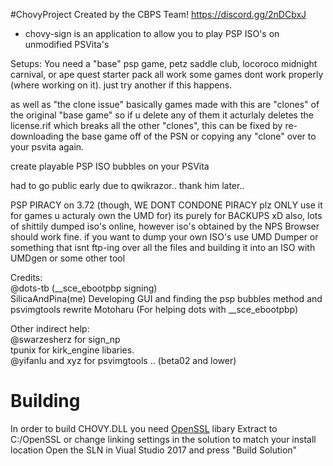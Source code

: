 #ChovyProject 
Created by the CBPS Team!
https://discord.gg/2nDCbxJ

- chovy-sign is an application to allow you to play PSP ISO's on unmodified PSVita's

Setups:
You need a "base" psp game, petz saddle club, locoroco midnight carnival, or ape quest starter pack all work
some games dont work properly (where working on it). just try another if this happens.

as well as "the clone issue" basically games made with this are "clones" of the original "base game" so if u delete any of them it acturlaly deletes the license.rif which breaks all the other "clones", this can be fixed by re-downloading the base game off of the PSN or copying any "clone" over to your psvita again.

create playable PSP ISO bubbles on your PSVita

had to go public early due to qwikrazor.. thank him later..

PSP PIRACY on 3.72 
(though, WE DONT CONDONE PIRACY plz ONLY use it for games u acturaly own the UMD for) 
its purely for BACKUPS xD
also, lots of shittily dumped iso's online, however iso's obtained by the NPS Browser should work fine.
if you want to dump your own ISO's use UMD Dumper  or something that isnt ftp-ing over all the files and building it into an ISO with UMDgen or some other tool

Credits:    
@dots-tb (__sce_ebootpbp signing)    
SilicaAndPina(me) Developing GUI and finding the psp bubbles method and psvimgtools rewrite
Motoharu (For helping dots with __sce_ebootpbp)   

Other indirect help:        
@swarzesherz for sign_np    
tpunix for kirk_engine libaries.    
@yifanlu and xyz for psvimgtools .. (beta02 and lower)

# Building
In order to build CHOVY.DLL you need [OpenSSL](https://www.npcglib.org/~stathis/downloads/openssl-1.1.0f-vs2017.7z) libary
Extract to C:/OpenSSL or change linking settings in the solution to match your install location
Open the SLN in Viual Studio 2017 and press "Build Solution"
